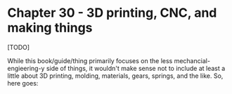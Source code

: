 

# Chapter 30 - 3D printing, CNC, and making things

[TODO]

While this book/guide/thing primarily focuses on the less mechancial-engieering-y side of things, it wouldn't make sense not to include at least a little about 3D printing, molding, materials, gears, springs, and the like. So, here goes:
